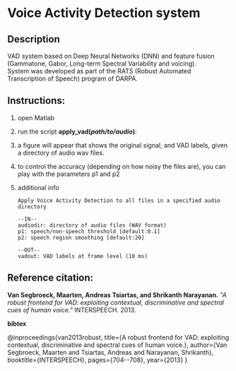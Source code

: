 # Voice Activity Detection system

## Description
VAD system based on Deep Neural Networks (DNN) and feature fusion (Gammatone, Gabor, Long-term Spectral Variability and voicing).  
System was developed as part of the RATS (Robust Automated Transcription of Speech) program of DARPA.

## Instructions:

1. open Matlab
2. run the script **apply_vad(_path/to/audio_)**: 
3. a figure will appear that shows the original signal, and VAD labels, given a directory of audio wav files.
4. to control the accuracy (depending on how noisy the files are), you can play with the parameters p1 and p2  
5. additional info 

       Apply Voice Activity Detection to all files in a specified audio directory

       --IN--  
       audiodir: directory of audio files (WAV format)  
       p1: speech/non-speech threshold [default:0.1]  
       p2: speech region smoothing [default:20]  

       --OUT--  
       vadout: VAD labels at frame level (10 ms)  


## Reference citation:

**Van Segbroeck, Maarten, Andreas Tsiartas, and Shrikanth Narayanan.** _"A robust frontend for VAD: exploiting contextual, discriminative and spectral cues of human voice."_ INTERSPEECH. 2013.

**bibtex**

@inproceedings{van2013robust,
  title={A robust frontend for VAD: exploiting contextual, discriminative and spectral cues of human voice.},
  author={Van Segbroeck, Maarten and Tsiartas, Andreas and Narayanan, Shrikanth},
  booktitle={INTERSPEECH},
  pages={704--708},
  year={2013}
}
